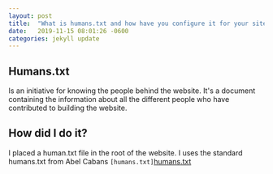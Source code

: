 ```yaml
---
layout: post
title:  "What is humans.txt and how have you configure it for your site?"
date:   2019-11-15 08:01:26 -0600
categories: jekyll update
---
```


## Humans.txt

Is an initiative for knowing the people behind the website. It's a document containing the information about all the different people who have contributed to building the website. 

## How did I do it? 

I placed a human.txt file in the root of the website. I uses the standard humans.txt from Abel Cabans `[humans.txt]`[humans.txt]

[humans.txt]: http://humanstxt.org/humans.txt